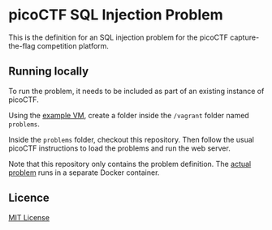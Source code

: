 # picoCTF SQL Injection Problem

This is the definition for an SQL injection problem for the picoCTF
capture-the-flag competition platform.

## Running locally

To run the problem, it needs to be included as part of an existing instance
of picoCTF.

Using the [example VM][1], create a folder inside the `/vagrant` folder
named `problems`.

Inside the `problems` folder, checkout this repository. Then follow the usual
picoCTF instructions to load the problems and run the web server.

Note that this repository only contains the problem definition. The [actual
problem][2] runs in a separate Docker container.

[1]: https://github.com/picoCTF/picoCTF-Platform-2
[2]: https://github.com/rubenarakelyan/ctf-sql-injection-vm

## Licence

[MIT License](LICENSE)
